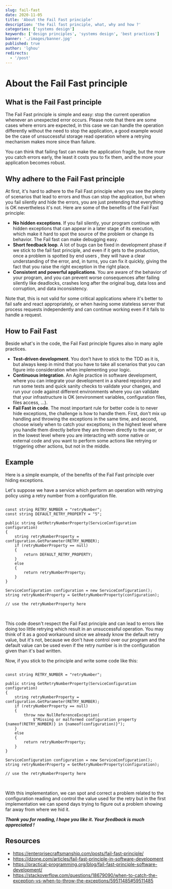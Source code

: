 ```yaml
---
slug: fail-fast
date: 2020-11-05
title: 'About the Fail Fast principle'
description: 'the Fail fast principle, what, why and how ?'
categories: ['systems design']
keywords: ['design principles', 'systems design', 'best practices']
banner: './images/banner.jpg'
published: true
author: 'lghou'
redirects:
  - '/post'
---
```


# About the Fail Fast principle

## What is the Fail Fast principle

The Fail Fast principle is simple and easy: stop the current operation whenever an unexpected error occurs. Please note that there are some cases where errors are expected, in this case we can handle the operation differently without the need to stop the application, a good example would be the case of unsuccessful storage read operation where a retrying mechanism makes more since than failure.

You can think that failing fast can make the application fragile, but the more you catch errors early, the least it costs you to fix them, and the more your application becomes robust.

## Why adhere to the Fail Fast principle

At first, it's hard to adhere to the Fail Fast principle when you see the plenty of scenarios that lead to errors and thus can stop the application, but when you fail silently and hide the errors, you are just pretending that everything is OK nevertheless it's not.
Here are some of the benefits of the Fail Fast principle:

- **No hidden exceptions**. If you fail silently, your program continue with hidden exceptions that can appear in a later stage of its execution, which make it hard to spot the source of the problem or change its behavior. The Fail fast can make debugging easy.
- **Short feedback loop**. A lot of bugs can be fixed in development phase if we stick to the fail fast principle, and even if it gets to the production, once a problem is spotted by end users , they will have a clear understanding of the error, and, in turns, you can fix it quickly, giving the fact that you raise the right exception in the right place.
- **Consistent and powerful applications**. You are aware of the behavior of your program, and you can prevent worse consequences after failing silently like deadlocks, crashes long after the original bug, data loss and corruption, and data inconsistency.

Note that, this is not valid for some critical applications where it's better to fail safe and react appropriately, or when having some stateless server that process requests independently and can continue working even if it fails to handle a request.

## How to Fail Fast

Beside what's in the code, the Fail Fast principle figures also in many agile practices.

- **Test-driven development**. You don't have to stick to the TDD as it is, but always keep in mind that you have to take all scenarios that you can figure into consideration when implementing your logic.
- **Continuous integration**. An Agile practice in software development, where you can integrate your development in a shared repository and run some tests and quick sanity checks to validate your changes, and run your code against different environments where you can validate that your infrastructure is OK (environment variables, configuration files, files access, …).
- **Fail Fast in code**. The most important rule for better code is to never hide exceptions, the challenge is how to handle them. First, don't mix up handling and throwing the exceptions in the same time, and second, choose wisely when to catch your exceptions; in the highest level where you handle them directly before they are thrown directly to the user, or in the lowest level where you are interacting with some native or external code and you want to perform some actions like retrying or triggering other actions, but not in the middle.

## Example

Here is a simple example, of the benefits of the Fail Fast principle over hiding exceptions.

Let's suppose we have a service which perform an operation with retrying policy using a retry number from a configuration file.

```tsx

const string RETRY_NUMBER = "retryNumber";
const string DEFAULT_RETRY_PROPERTY = "5";

public string GetRetryNumberProperty(ServiceConfiguration configuration)
{
    string retryNumberProperty = configuration.GetParameter(RETRY_NUMBER);
    if (retryNumberProperty == null)
    {
        return DEFAULT_RETRY_PROPERTY;
    }
    else
    {
        return retryNumberProperty;
    }
}

ServiceConfiguration configuration = new ServiceConfiguration();
string retryNumberProperty = GetRetryNumberProperty(configuration);

// use the retryNumberProperty here

```

<br/>

This code doesn't respect the Fail Fast principle and can lead to errors like doing too little retrying which result in an unsuccessful operation.
You may think of it as a good workaround since we already know the default retry value, but it's not, because we don't have control over our program and the default value can be used even if the retry number is in the configuration given than it's bad written.

Now, if you stick to the principle and write some code like this:

```tsx

const string RETRY_NUMBER = "retryNumber";

public string GetRetryNumberProperty(ServiceConfiguration configuration)
{
    string retryNumberProperty = configuration.GetParameter(RETRY_NUMBER);
    if (retryNumberProperty == null)
    {
        throw new NullReferenceException(
            $"Missing or malformed configuration property {nameof(RETRY_NUMBER)} in {nameof(configuration)}");
    }
    else
    {
        return retryNumberProperty;
    }
}

ServiceConfiguration configuration = new ServiceConfiguration();
string retryNumberProperty = GetRetryNumberProperty(configuration);

// use the retryNumberProperty here

```

<br/>

With this implementation, we can spot and correct a problem related to the configuration reading and control the value used for the retry but in the first implementation we can spend days trying to figure out a problem showing far away from where we hid it.

**_Thank you for reading, I hope you like it. Your feedback is much appreciated !_**

## Resources

- https://enterprisecraftsmanship.com/posts/fail-fast-principle/
- https://dzone.com/articles/fail-fast-principle-in-software-development
- https://practical-programming.org/blog/fail-fast-principle-software-development/
- https://stackoverflow.com/questions/18679090/when-to-catch-the-exception-vs-when-to-throw-the-exceptions/59511485#59511485
